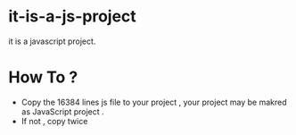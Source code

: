 # it-is-a-js-project
it is a javascript project.

# How To ?
 - Copy the 16384 lines js file to your project , your project may be makred as JavaScript project . 
 - If not , copy twice

